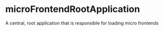 # microFrontendRootApplication
 A central, root application that is responsible for loading micro frontends
